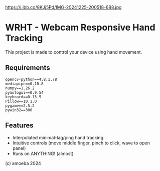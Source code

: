 https://i.ibb.co/8KJj5Pd/IMG-20241225-200518-688.jpg

# WRHT - Webcam Responsive Hand Tracking
This project is made to control your device using hand movement.
## Requirements

```
opencv-python==4.8.1.78
mediapipe==0.10.8
numpy==1.26.2
pyautogui==0.9.54
keyboard==0.13.5
Pillow==10.1.0
pygame==2.5.2
pywin32==306
```

## Features
- Interpolated minimal-lag/ping hand tracking
- Intuitive controls (move middle finger, pinch to click, wave to open panel)
- Runs on ANYTHING! (almost)

(c) amoeba 2024
